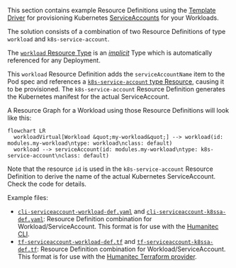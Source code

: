 This section contains example Resource Definitions using the [Template Driver](https://developer.humanitec.com/integration-and-extensions/drivers/generic-drivers/template/) for provisioning Kubernetes [ServiceAccounts](https://kubernetes.io/docs/tasks/configure-pod-container/configure-service-account/) for your Workloads.

The solution consists of a combination of two Resource Definitions of type `workload` and `k8s-service-account`.

The [`workload` Resource Type](https://developer.humanitec.com/platform-orchestrator/reference/resource-types/#workload) is an [_implicit_](https://developer.humanitec.com/platform-orchestrator/reference/resource-types/#resource-type-use) Type which is automatically referenced for any Deployment.

This `workload` Resource Definition adds the `serviceAccountName` item to the Pod spec and references a [`k8s-service-account` type Resource](https://developer.humanitec.com/platform-orchestrator/reference/resource-types/#k8s-service-account), causing it to be provisioned. The `k8s-service-account` Resource Definition generates the Kubernetes manifest for the actual ServiceAccount.

A Resource Graph for a Workload using those Resource Definitions will look like this:

```mermaid
flowchart LR
  workloadVirtual[Workload &quot;my-workload&quot;] --> workload(id: modules.my-workload\ntype: workload\nclass: default)
  workload --> serviceAccount(id: modules.my-workload\ntype: k8s-service-account\nclass: default)
```

Note that the resource `id` is used in the `k8s-service-account` Resource Definition to derive the name of the actual Kubernetes ServiceAccount. Check the code for details.

Example files:

* [`cli-serviceaccount-workload-def.yaml`](./cli-serviceaccount-workload-def.yaml) and [`cli-serviceaccount-k8ssa-def.yaml`](./cli-serviceaccount-k8ssa-def.yaml): Resource Definition combination for Workload/ServiceAccount. This format is for use with the [Humanitec CLI](https://developer.humanitec.com/platform-orchestrator/cli/).
* [`tf-serviceaccount-workload-def.tf`](./tf-serviceaccount-workload-def.tf) and [`tf-serviceaccount-k8ssa-def.tf`](./tf-serviceaccount-k8ssa-def.tf): Resource Definition combination for Workload/ServiceAccount. This format is for use with the [Humanitec Terraform provider](https://registry.terraform.io/providers/humanitec/humanitec).